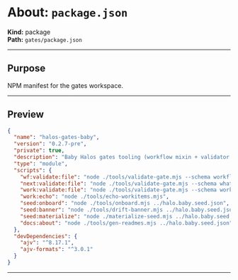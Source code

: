 # About: `package.json`

**Kind:** package  
**Path:** `gates/package.json`

---

## Purpose

NPM manifest for the gates workspace.

---

## Preview

````json
{
  "name": "halos-gates-baby",
  "version": "0.2.7-pre",
  "private": true,
  "description": "Baby Halos gates tooling (workflow mixin + validator + workitems echo + onboarding + drift banner).",
  "type": "module",
  "scripts": {
    "wf:validate:file": "node ./tools/validate-gate.mjs --schema workflow --file",
    "next:validate:file": "node ./tools/validate-gate.mjs --schema whatsnext --file",
    "work:validate:file": "node ./tools/validate-gate.mjs --schema workitems --file",
    "work:echo": "node ./tools/echo-workitems.mjs",
    "seed:onboard": "node ./tools/onboard.mjs ../halo.baby.seed.json",
    "seed:banner": "node ./tools/drift-banner.mjs ../halo.baby.seed.json",
    "seed:materialize": "node ./materialize-seed.mjs ../halo.baby.seed.json",
    "docs:about": "node ./tools/gen-readmes.mjs ../halo.baby.seed.json"
  },
  "devDependencies": {
    "ajv": "^8.17.1",
    "ajv-formats": "^3.0.1"
  }
}
````

---
